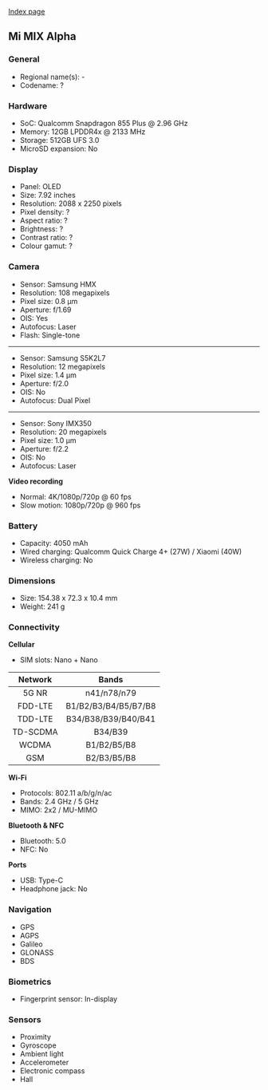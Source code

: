 [Index page](../../)

## Mi MIX Alpha

### General

* Regional name(s): -
* Codename: ?

### Hardware

* SoC: Qualcomm Snapdragon 855 Plus @ 2.96 GHz
* Memory: 12GB LPDDR4x @ 2133 MHz
* Storage: 512GB UFS 3.0
* MicroSD expansion: No

### Display

* Panel: OLED
* Size: 7.92 inches
* Resolution: 2088 x 2250 pixels
* Pixel density: ?
* Aspect ratio: ?
* Brightness: ?
* Contrast ratio: ?
* Colour gamut: ?

### Camera

* Sensor: Samsung HMX
* Resolution: 108 megapixels
* Pixel size: 0.8 µm
* Aperture: f/1.69
* OIS: Yes
* Autofocus: Laser
* Flash: Single-tone

---

* Sensor: Samsung S5K2L7
* Resolution: 12 megapixels
* Pixel size: 1.4 µm
* Aperture: f/2.0
* OIS: No
* Autofocus: Dual Pixel

---

* Sensor: Sony IMX350
* Resolution: 20 megapixels
* Pixel size: 1.0 µm
* Aperture: f/2.2
* OIS: No
* Autofocus: Laser

**Video recording**

* Normal: 4K/1080p/720p @ 60 fps
* Slow motion: 1080p/720p @ 960 fps

### Battery

* Capacity: 4050 mAh
* Wired charging: Qualcomm Quick Charge 4+ (27W) / Xiaomi (40W)
* Wireless charging: No

### Dimensions

* Size: 154.38 x 72.3 x 10.4 mm
* Weight: 241 g

### Connectivity

**Cellular**

* SIM slots: Nano + Nano

| Network | Bands |
|:--------:|:--------------------:|
| 5G NR | n41/n78/n79 |
| FDD-LTE | B1/B2/B3/B4/B5/B7/B8 |
| TDD-LTE | B34/B38/B39/B40/B41 |
| TD-SCDMA | B34/B39 |
| WCDMA | B1/B2/B5/B8 |
| GSM | B2/B3/B5/B8 |

**Wi-Fi**

* Protocols: 802.11 a/b/g/n/ac
* Bands: 2.4 GHz / 5 GHz
* MIMO: 2x2 / MU-MIMO

**Bluetooth & NFC**

* Bluetooth: 5.0
* NFC: No

**Ports**

* USB: Type-C
* Headphone jack: No

### Navigation

* GPS
* AGPS
* Galileo
* GLONASS
* BDS

### Biometrics

* Fingerprint sensor: In-display

### Sensors

* Proximity
* Gyroscope
* Ambient light
* Accelerometer
* Electronic compass
* Hall
